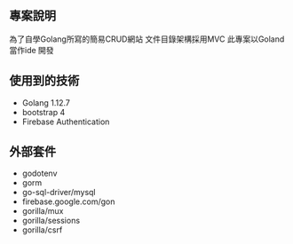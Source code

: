 <h2>專案說明</h2>
為了自學Golang所寫的簡易CRUD網站 文件目錄架構採用MVC 此專案以Goland 當作ide 開發
<h2>使用到的技術</h2>
<ul>
    <li>Golang 1.12.7</li>
    <li>bootstrap 4</li>
    <li>Firebase Authentication</li>
</ul>

<h2>外部套件</h2>
<ul>
    <li>godotenv</li>
    <li>gorm</li>
    <li>go-sql-driver/mysql</li>
    <li>firebase.google.com/gon</li>
    <li>gorilla/mux</li>
    <li>gorilla/sessions</li>
    <li>gorilla/csrf</li>
</ul>

